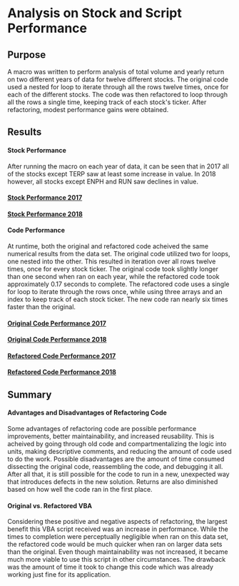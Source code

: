 # Analysis on Stock and Script Performance
## Purpose
  A macro was written to perform analysis of total volume and yearly return on two different years of data for twelve different stocks. The original code used a nested for loop to iterate through all the rows twelve times, once for each of the different stocks. The code was then refactored to loop through all the rows a single time, keeping track of each stock's ticker. After refactoring, modest performance gains were obtained. 
  
## Results
#### Stock Performance
  After running the macro on each year of data, it can be seen that in 2017 all of the stocks except TERP saw at least some increase in value. In 2018 however, all stocks except ENPH and RUN saw declines in value.
#### [Stock Performance 2017](https://github.com/SamuelBerryProgramming/VBA_Excel_Analysis/blob/master/Resources/2017_Results.png)
#### [Stock Performance 2018](https://github.com/SamuelBerryProgramming/VBA_Excel_Analysis/blob/master/Resources/2018_Results.png)

#### Code Performance
  At runtime, both the original and refactored code acheived the same numerical results from the data set. The original code utilized two for loops, one nested into the other. This resulted in iteration over all rows twelve times, once for every stock ticker. The original code took slightly longer than one second when ran on each year, while the refactored code took approximately 0.17 seconds to complete. The refactored code uses a single for loop to iterate through the rows once, while using three arrays and an index to keep track of each stock ticker. The new code ran nearly six times faster than the original.
#### [Original Code Performance 2017](https://github.com/SamuelBerryProgramming/VBA_Excel_Analysis/blob/master/Resources/VBA_Original_2017.png)
#### [Original Code Performance 2018](https://github.com/SamuelBerryProgramming/VBA_Excel_Analysis/blob/master/Resources/VBA_Original_2018.png)
#### [Refactored Code Performance 2017](https://github.com/SamuelBerryProgramming/VBA_Excel_Analysis/blob/master/Resources/VBA_Challenge_2017.png)
#### [Refactored Code Performance 2018](https://github.com/SamuelBerryProgramming/VBA_Excel_Analysis/blob/master/Resources/VBA_Challenge_2018.png)

## Summary
#### Advantages and Disadvantages of Refactoring Code
  Some advantages of refactoring code are possible performance improvements, better maintainability, and increased reusability. This is acheived by going through old code and compartmentalizing the logic into units, making descriptive comments, and reducing the amount of code used to do the work. Possible disadvantages are the amount of time consumed dissecting the original code, reassembling the code, and debugging it all. After all that, it is still possible for the code to run in a new, unexpected way that introduces defects in the new solution. Returns are also diminished based on how well the code ran in the first place.
  
#### Original vs. Refactored VBA
  Considering these positive and negative aspects of refactoring, the largest benefit this VBA script received was an increase in performance. While the times to completion were perceptually negligible when ran on this data set, the refactored code would be much quicker when ran on larger data sets than the original. Even though maintainability was not increased, it became much more viable to use this script in other circumstances. The drawback was the amount of time it took to change this code which was already working just fine for its application. 
